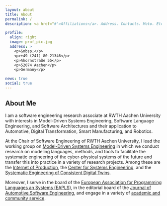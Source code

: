 ```yaml
---
layout: about
title: About
permalink: /
description: <a href="#">Affiliations</a>. Address. Contacts. Moto. Etc.

profile:
  align: right
  image: prof_pic.jpg
  address: >
    <p>&nbsp;</p>
    <p>+49 (241) 80-21346</p>
    <p>Ahornstraße 55</p>
    <p>52074 Aachen</p>
    <p>Germany</p>

news: true
social: true
---
```


## About Me

I am a software engineering research associate at RWTH Aachen University with interests in Model-Driven Systems Engineering, Software Language Engineering, and Software Architectures and their application to Automotive, Digital Transformation, Smart Manufacturing, and Robotics. 

At the Chair of Software Engineering of RWTH Aachen University, I lead the working group on [Model-Driven Systems Engineering](https://www.se-rwth.de/teams/mdse/) in which we conduct research on modeling languages, methods, and tools to facilitate the systematic engineering of the cyber-physical systems of the future and transfer this into practice in a variety of research projects. Among these are the [Internet of Production](https://www.iop.rwth-aachen.de/cms/~gpfz/Produktionstechnik/?lidx=1), the [Center for Systems Engineering](https://cse.rwth-campus.com/), and the [Systematic Engineering of Consistent Digital Twins](https://www.rwth-aachen.de/go/id/vuc/lidx/1).

Moreover, I serve in the board of the [European Association for Programming Languages an Systems (EAPLS)](https://eapls.org/), in the editorial board of the [Journal of Automotive Software Engineering](https://www.atlantis-press.com/journals/jase), and engage in a variety of [academic and community service](./service/). 
